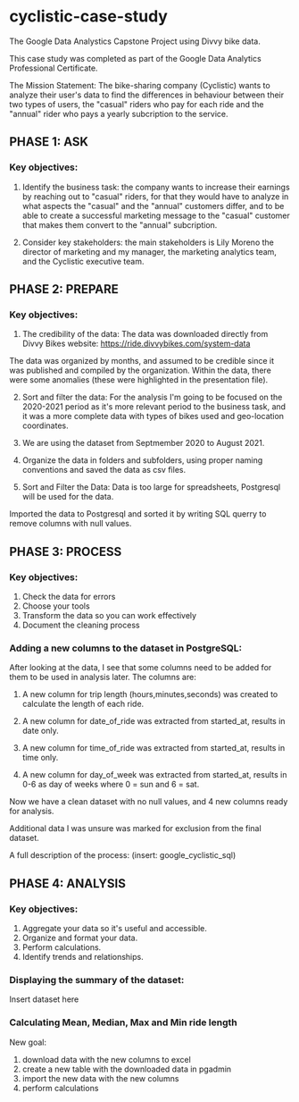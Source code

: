 # cyclistic-case-study

The Google Data Analystics Capstone Project using Divvy bike data.

This case study was completed as part of the Google Data Analytics Professional Certificate. 

The Mission Statement: The bike-sharing company (Cyclistic) wants to analyze their user's data to find the differences in behaviour between their two types of users, the "casual" riders who pay for each ride and the "annual" rider who pays a yearly subcription to the service. 

## PHASE 1: ASK 
### Key objectives:
1. Identify the business task: the company wants to increase their earnings by reaching out to "casual" riders, for that they would have to analyze in what aspects the "casual" and the "annual" customers differ, and to be able to create a successful marketing message to the "casual" customer that makes them convert to the "annual" subcription. 

2. Consider key stakeholders: the main stakeholders is Lily Moreno the director of marketing and my manager, the marketing analytics team, and the Cyclistic executive team. 

## PHASE 2: PREPARE
### Key objectives: 
1. The credibility of the data: The data was downloaded directly from Divvy Bikes website: https://ride.divvybikes.com/system-data 

The data was organized by months, and assumed to be credible since it was published and compiled by the organization. Within the data, there were some anomalies (these were highlighted in the presentation file).

2. Sort and filter the data: For the analysis I'm going to be focused on the 2020-2021 period as it's more relevant period to the business task, and it was a more complete data with types of bikes used and geo-location coordinates. 

3. We are using the dataset from Septmember 2020 to August 2021.

4. Organize the data in folders and subfolders, using proper naming conventions and saved the data as csv files.

5. Sort and Filter the Data: Data is too large for spreadsheets, Postgresql will be used for the data. 

Imported the data to Postgresql and sorted it by writing SQL querry to remove columns with null values. 

## PHASE 3: PROCESS
### Key objectives:
1. Check the data for errors
2. Choose your tools
3. Transform the data so you can work effectively
4. Document the cleaning process

### Adding a new columns to the dataset in PostgreSQL:

After looking at the data, I see that some columns need to be added for them to be used in analysis later.
The columns are:

1. A new column for trip length (hours,minutes,seconds) was created to calculate the length of each ride.

2. A new column for date_of_ride was extracted from started_at, results in date only.

3. A new column for time_of_ride was extracted from started_at, results in time only.

4. A new column for day_of_week was extracted from started_at, results in 0-6 as day of weeks where 0 = sun and 6 = sat.

Now we have a clean dataset with no null values, and 4 new columns ready for analysis.

Additional data I was unsure was marked for exclusion from the final dataset. 

A full description of the process: (insert: google_cyclistic_sql) 

## PHASE 4: ANALYSIS
### Key objectives: 
1. Aggregate your data so it's useful and accessible.
2. Organize and format your data. 
3. Perform calculations.
4. Identify trends and relationships. 

### Displaying the summary of the dataset:

Insert dataset here


### Calculating Mean, Median, Max and Min ride length 

New goal:
1. download data with the new columns to excel
2. create a new table with the downloaded data in pgadmin 
3. import the new data with the new columns 
4. perform calculations 











